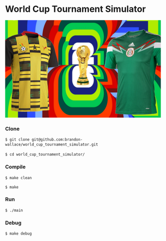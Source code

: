# World Cup Tournament Simulator

![screenshot_1](screenshot1.jpg)

### Clone

```
$ git clone git@github.com:brandon-wallace/world_cup_tournament_simulator.git

$ cd world_cup_tournament_simulator/
```

### Compile

```
$ make clean
```

```
$ make
```

### Run

```
$ ./main
```

### Debug

```
$ make debug
```
